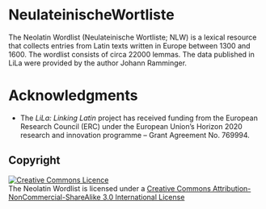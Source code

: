 # NeulateinischeWortliste
The Neolatin Wordlist (Neulateinische Wortliste; NLW) is a lexical resource that collects entries from Latin texts written in Europe between 1300 and 1600. The wordlist consists of circa 22000 lemmas. The data published in LiLa were provided by the author Johann Ramminger.

# Acknowledgments

  * The _LiLa: Linking Latin_ project has received funding from the European Research Council (ERC) under the European Union’s Horizon 2020 research and innovation programme – Grant Agreement No. 769994.

## Copyright

<a rel="license" href="http://creativecommons.org/licenses/by-nc-sa/3.0/"><img alt="Creative Commons Licence" style="border-width:0" src="https://i.creativecommons.org/l/by-nc-sa/3.0/88x31.png" /></a><br />The Neolatin Wordlist is licensed under a <a rel="license" href="http://creativecommons.org/licenses/by-nc-sa/3.0/">Creative Commons Attribution-NonCommercial-ShareAlike 3.0 International License</a>
